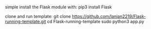 simple install the Flask module with:
  pip3 install Flask
  
clone and run template:
  git clone https://github.com/lanian2219/Flask-running-template.git
  cd Flask-running-template
  sudo python3 app.py 
  
